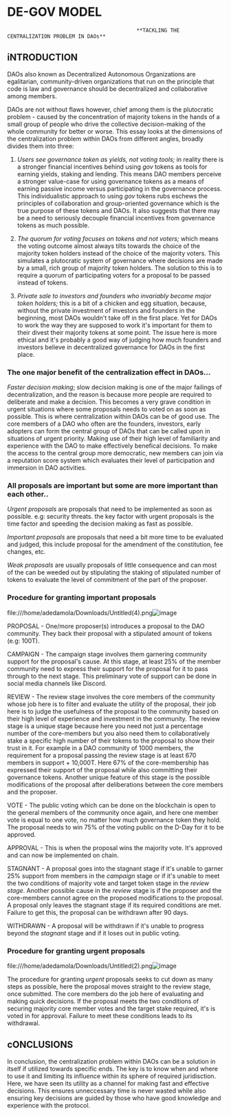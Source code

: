 # DE-GOV MODEL
                                              **TACKLING THE CENTRALIZATION PROBLEM IN DAOs**

## iNTRODUCTION
DAOs also known as Decentralized Autonomous Organizations are egalitarian, community-driven organizations that run on the principle that code is law and governance should be decentralized and collaborative among members.

DAOs are not without flaws however, chief among them is the plutocratic problem - caused by the concentration of majority tokens in the hands of a small group of people who drive the collective decision-making of the whole community for better or worse.
This essay looks at the dimensions of the centralization problem within DAOs from different angles, broadly divides them into three:

1. *Users see governance token as yields, not voting tools;* in reality there is a stronger financial incentives behind using *gov* tokens as tools for earning yields, staking and lending. This means DAO members perceive a stronger value-case for using governance tokens as a means of earning passive income versus participating in the governance process. This individualistic approach to using *gov* tokens rubs eschews the principles of collaboration and group-oriented governance which is the true purpose of these tokens and DAOs. It also suggests that there may be a need to seriously decouple financial incentives from governance tokens as much possible.

2. *The quorum for voting focuses on tokens and not voters;* which means the voting outcome almost always tilts towards the choice of the majority token holders instead of the choice of the majority voters. This simulates a plutocratic system of governance where decisions are made by a small, rich group of majority token holders. The solution to this is to require a quorum of participating voters for a proposal to be passed instead of tokens.

3. *Private sale to investors and founders who invariably become major token holders;* this is a bit of a chicken and egg situation, because, without the private investment of investors and founders in the beginning, most DAOs wouldn't take off in the first place. Yet for DAOs to work the way they are supposed to work it's important for them to their divest their majority tokens at some point. The issue here is more ethical and it's probably a good way of judging how much founders and investors believe in decentralized governance for DAOs in the first place.


### The one major benefit of the centralization effect in DAOs...

*Faster decision making*; slow decision making is one of the major failings of decentralization, and the reason is because more people are required to deliberate and make a decision. This becomes a very grave condition in urgent situations where some proposals needs to voted on as soon as possible. This is where centralization within DAOs can be of good use. The core members of a DAO who often are the founders, investors, early adopters can form the central group of DAOs that can be called upon in situations of urgent priority. Making use of their high level of familiarity and experience with the DAO to make effectively benefical decisions. To make the access to the central group more democratic, new members can join via a reputation score system which evaluates their level of participation and immersion in DAO activities.

### All proposals are important but some are more important than each other..

*Urgent proposals* are proposals that need to be implemented as soon as possible. e.g: security threats. the key factor with urgent proposals is the time factor and speeding the decision making as fast as possible. 

*Important proposals* are proposals that need a bit more time to be evaluated and judged, this include proposal for the amendment of the constitution, fee changes, etc.

*Weak proposals* are usually proposals of little consequence and can most of the can be weeded out by stipulating the staking of stipulated number of tokens to evaluate the level of commitment of the part of the proposer.

### Procedure for granting important proposals 

file:///home/adedamola/Downloads/Untitled(4).png![image](https://user-images.githubusercontent.com/66562380/212527912-79f17c6c-ca01-4870-bd6e-44528b8da3da.png)


PROPOSAL  - One/more proposer(s) introduces a proposal to the DAO community. They back their proposal with a stipulated amount of tokens (e.g: 100T).

CAMPAIGN - The campaign stage involves them garnering community support for the proposal's cause. At this stage, at least 25% of the member community need to express their support for the proposal for it to pass through to the next stage. This preliminary vote of support can be done in social media channels like Discord.

REVIEW - The review stage involves the core members of the community whose job here is to filter and evaluate the utility of the proposal, their job here is to judge the usefulness of the proposal to the community based on their high level of experience and investment in the community. The review stage is a unique stage because here you need not just a percentage number of the core-members but you also need them to collaboratively stake a specific high number of their tokens to the proposal to show their trust in it. For example in a DAO community of 1000 members, the requirement for a proposal passing the review stage is at least 670 members in support + 10,000T. Here 67% of the core-membership has expressed their support of the proposal while also committing their governance tokens. Another unique feature of this stage is the possible modifications of the proposal after deliberations between the core members and the proposer.

VOTE -  The public voting which can be done on the blockchain is open to the general members of the community once again, and here one member vote is equal to one vote, no matter how much governance token they hold. The proposal needs to win 75% of the voting public on the D-Day for it to be approved.

APPROVAL - This is when the proposal wins the majority vote. It's approved and can now be implemented on chain.

STAGNANT - A proposal goes into the stagnant stage if it's unable to garner 25% support from members in the *campaign* stage or if it's unable to meet the two conditions of majority vote and target token stage in the *review stage*. Another possible cause in the *review* stage is if the proposer and the core-members cannot agree on the proposed modifications to the proposal. A proposal only leaves the stagnant stage if its required conditions are met. Failure to get this, the proposal can be withdrawn after 90 days.

WITHDRAWN - A proposal will be withdrawn if it's unable to progress beyond the *stagnant* stage and if it loses out in public voting.

### Procedure for granting urgent proposals 

file:///home/adedamola/Downloads/Untitled(2).png![image](https://user-images.githubusercontent.com/66562380/212525668-d10072be-26a6-4009-bc32-86a2d4c3c7dd.png)

The procedure for granting *urgent* proposals seeks to cut down as many steps as possible, here the proposal moves straight to the review stage, once submitted. The core members do the job here of evaluating and making quick decisions. If the proposal meets the two conditions of securing majority core member votes and the target stake required, it's is voted in for approval. Failure to meet these conditions leads to its withdrawal.


## cONCLUSIONS
In conclusion, the centralization problem within DAOs can be a solution in itself if utilized towards specific ends. The key is to know when and where to use it and limiting its influence within its sphere of required juridisction. Here, we have seen its utility as a channel for making fast and effective decisions. This ensures unneccessary time is never wasted while also ensuring key decisions are guided by those who have good knowledge and experience with the protocol.
